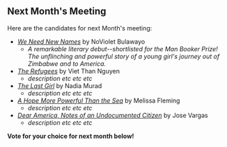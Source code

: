 ## Next Month's Meeting

Here are the candidates for next Month's meeting:

- [*We Need New Names*](https://www.goodreads.com/book/show/15852479-we-need-new-names) by NoViolet Bulawayo
  - *A remarkable literary debut--shortlisted for the Man Booker Prize! The unflinching and powerful story of a young girl's journey out of Zimbabwe and to America.*
- [*The Refugees*](/#) by Viet Than Nguyen
  - *description etc etc etc*
- [*The Last Girl*](/#) by Nadia Murad
  - *description etc etc etc*
- [*A Hope More Powerful Than the Sea*](/#) by Melissa Fleming
  - *description etc etc etc*
- [*Dear America, Notes of an Undocumented Citizen*](/#) by Jose Vargas
  - *description etc etc etc*

**Vote for your choice for next month below!**
